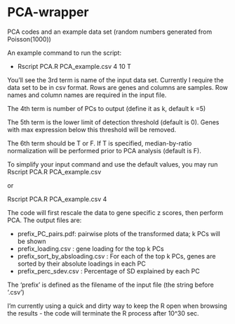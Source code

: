 # PCA-wrapper
PCA codes and an example data set (random numbers generated from Poisson(1000))

An example command to run the script:
- Rscript PCA.R PCA_example.csv 4 10 T

You’ll see the 3rd term is name of the input data set. Currently I require the data set to be in csv format. Rows are genes and columns are samples. Row names and column names are required in the input file.

The 4th term is number of PCs to output (define it as k, default k =5)

The 5th term is the lower limit of detection threshold (default is 0). Genes with max expression below this threshold will be removed.

The 6th term should be T or F. If T is specified, median-by-ratio normalization will be performed prior to PCA analysis (default is F).

To simplify your input command and use the default values, you may run
Rscript PCA.R PCA_example.csv

or

Rscript PCA.R PCA_example.csv 4


The code will first rescale the data to gene specific z scores, then perform PCA.
The output files are:

- prefix_PC_pairs.pdf:
pairwise plots of the transformed data; k PCs will be shown
- prefix_loading.csv
: gene loading for the top k PCs
- prefix_sort_by_absloading.csv
: For each of the top k PCs, genes are sorted by their absolute loadings in each PC
- prefix_perc_sdev.csv
: Percentage of SD explained by each PC

The ‘prefix’ is defined as the filename of the input file (the string before ‘.csv’) 


I’m currently using a quick and dirty way to keep the R open when browsing the results - the code will terminate the R process after 10^30 sec.
